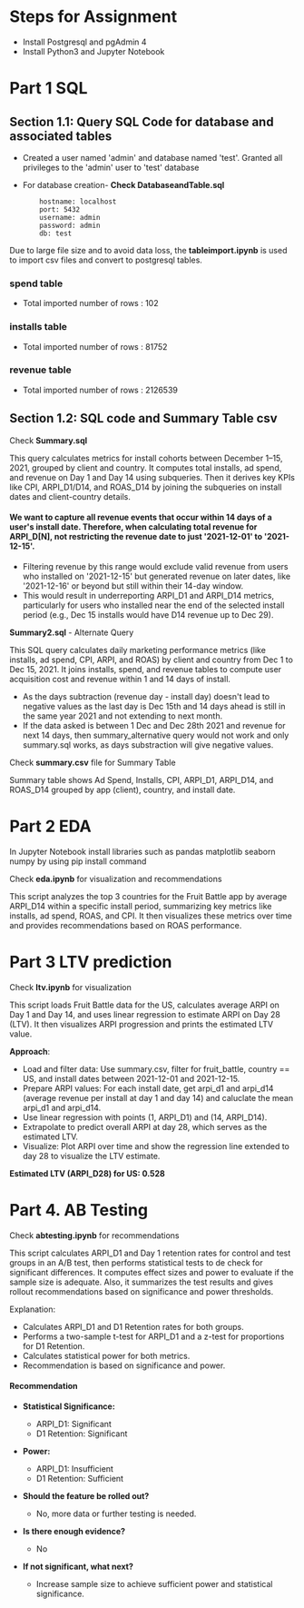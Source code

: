 # Steps for Assignment
- Install Postgresql and pgAdmin 4
- Install Python3 and Jupyter Notebook
# Part 1 SQL
## Section 1.1: Query SQL Code for database and associated tables
- Created a user named 'admin' and database named 'test'. Granted all privileges to the 'admin' user to 'test' database
- For database creation- **Check DatabaseandTable.sql**

          hostname: localhost
          port: 5432
          username: admin
          password: admin
          db: test

Due to large file size and to avoid data loss, the **tableimport.ipynb** is used to import csv files and 
convert to postgresql tables.

### spend table
- Total imported number of rows : 102

### installs table

- Total imported number of rows : 81752 
### revenue table

- Total imported number of rows : 2126539
  
## Section 1.2: SQL code and Summary Table csv


Check **Summary.sql**

This query calculates metrics for install cohorts between December 1–15, 2021, grouped by client and country. It computes total installs, ad spend, and revenue on Day 1 and Day 14 using subqueries. Then it derives key KPIs like CPI, ARPI_D1/D14, and ROAS_D14 by joining the subqueries on install dates and client-country details.

#### We want to capture all revenue events that occur within 14 days of a user's install date. Therefore, when calculating total revenue for ARPI_D[N], not restricting the revenue date to just '2021-12-01' to '2021-12-15'.
- Filtering revenue by this range would exclude valid revenue from users who installed on '2021-12-15' but generated revenue on later dates, like '2021-12-16' or beyond but still within their 14-day window.
- This would result in underreporting ARPI_D1 and ARPI_D14 metrics, particularly for users who installed near the end of the selected install period (e.g., Dec 15 installs would have D14 revenue up to Dec 29).

**Summary2.sql**  - Alternate Query

This SQL query calculates daily marketing performance metrics (like installs, ad spend, CPI, ARPI, and ROAS) by client and country from Dec 1 to Dec 15, 2021. It joins installs, spend, and revenue tables to compute user acquisition cost and revenue within 1 and 14 days of install.

- As the days subtraction (revenue day - install day) doesn't lead to negative values  as the last day is Dec 15th and 14 days ahead is still in the same year 2021 and not extending to next month. 
- If the data asked is between 1 Dec and Dec 28th 2021 and revenue for next 14 days, then summary_alternative query would not work and only summary.sql works, as days substraction will give negative values.


Check **summary.csv** file for Summary Table

 Summary table shows Ad Spend, Installs, CPI, ARPI_D1, ARPI_D14, and ROAS_D14 grouped by app (client), country, and install date.

# Part 2 EDA
In Jupyter Notebook install libraries such as pandas matplotlib seaborn numpy by using pip install command

Check **eda.ipynb** for visualization and recommendations

This script analyzes the top 3 countries for the Fruit Battle app by average ARPI_D14 within a specific install period, summarizing key metrics like installs, ad spend, ROAS, and CPI. It then visualizes these metrics over time and provides recommendations based on ROAS performance.

# Part 3 LTV prediction

Check **ltv.ipynb** for visualization

This script loads Fruit Battle data for the US, calculates average ARPI on Day 1 and Day 14, and uses linear regression to estimate ARPI on Day 28 (LTV). It then visualizes ARPI progression and prints the estimated LTV value.

**Approach**:
- Load and filter data: Use summary.csv, filter for fruit_battle, country == US, and install dates between 2021-12-01 and 2021-12-15.
- Prepare ARPI values: For each install date, get arpi_d1 and arpi_d14 (average revenue per install at day 1 and day 14) and caluclate the mean arpi_d1 and arpi_d14.
- Use linear regression with points (1, ARPI_D1) and (14, ARPI_D14). 
- Extrapolate to predict overall ARPI at day 28, which serves as the estimated LTV.
- Visualize: Plot ARPI over time and show the regression line extended to day 28 to visualize the LTV estimate.

 **Estimated LTV (ARPI_D28) for US: 0.528**

# Part 4. AB Testing

Check **abtesting.ipynb** for recommendations

This script calculates ARPI_D1 and Day 1 retention rates for control and test groups in an A/B test, then performs statistical tests to de check for significant differences. It computes effect sizes and power to evaluate if the sample size is adequate. Also, it summarizes the test results and gives rollout recommendations based on significance and power thresholds.

Explanation:
- Calculates ARPI_D1 and D1 Retention rates for both groups.
- Performs a two-sample t-test for ARPI_D1 and a z-test for proportions for D1 Retention.
- Calculates statistical power for both metrics.
- Recommendation is based on significance and power.

#### Recommendation

- **Statistical Significance:**
    - ARPI_D1: Significant
    - D1 Retention: Significant
- **Power:**
    - ARPI_D1: Insufficient
    - D1 Retention: Sufficient

- **Should the feature be rolled out?**
    -  No, more data or further testing is needed.

- **Is there enough evidence?**
    - No

- **If not significant, what next?**
    - Increase sample size to achieve sufficient power and statistical significance.
